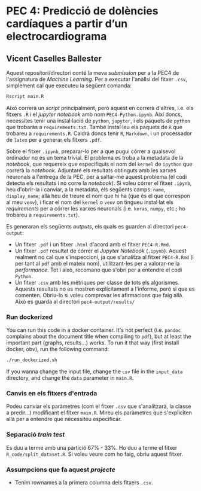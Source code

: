# PEC 4: Predicció de dolències cardíaques a partir d’un electrocardiograma
## Vicent Caselles Ballester

Aquest repositori/directori conté la meva *submission* per a la PEC4 de l'assignatura de *Machine Learning*. Per a executar l'anàlisi del fitxer `.csv`, simplement cal que executeu la següent comanda:

```bash
Rscript main.R
```

Això correrà un *script* principalment, però aquest en correrà d'altres, i.e. els fitxers `.R` i el *jupyter notebook* amb nom `PEC4-Python.ipynb`. Així doncs, necessites tenir una instal·lació de `python`, `jupyter`, i els paquets de `python` que trobaràs a `requirements.txt`. També instal·leu els paquets de `R` que trobareu a `requirements.R`. Caldrà doncs tenir `R`, `Markdown`, i un processador de `latex` per a generar els fitxers `.pdf`.

Sobre el fitxer `.ipynb`, preparar-lo per a que pugui córrer a qualsevol ordinador no és un tema trivial. El problema es troba a la metadata de la *notebook*, que requereix que especifiquis el nom del `kernel` de `ipython` que correrà la *notebook*. Adjuntaré els resultats obtinguts amb les xarxes neuronals a l'entrega de la PEC, per a saltar-me aquest problema (el codi detecta els resultats i no corre la *notebook*). Si voleu córrer el fitxer `.ipynb`, heu d'obrir-la i canviar, a la metadata, els següents camps: `name`, `display_name`; allà heu de treure el nom que hi ha (que és el que correspon al meu `venv`), i ficar el nom del `kernel` o `venv` on tingueu instal·lat els *requirements* per a córrer les xarxes neuronals (i.e. `keras`, `numpy`, etc.; ho trobareu a `requirements.txt`).

Es generaran els següents *outputs*, els quals es guarden al directori `pec4-output`:

* Un fitxer `.pdf` i un fitxer `.html` d'acord amb el fitxer `PEC4-R.Rmd`.
* Un fitxer `.pdf` resultat de córrer el *Jupyter Notebook* (`.ipynb`). Aquest realment no cal que s'inspeccioni, ja que s'analitza al fitxer `PEC4-R.Rmd` (i per tant al `pdf` amb el mateix nom), utilitzant-les per a valorar-ne la *performance*. Tot i això, recomano que s'obri per a entendre el codi `Python`.
* Un fitxer `.csv` amb les mètriques per classe de tots els algorismes. Aquests resultats no es mostren explícitament a l'informe, però si que es comenten. Obriu-lo si voleu comprovar les afirmacions que faig allà. Això es guarda al directori `pec4-output/results/`

### Run dockerized

You can run this code in a docker container. It's not perfect (i.e. `pandoc` complains about the document title when compiling to `pdf`), but at least the important part (graphs, results...) works. To run it that way (first install docker, obv), run the following command:

```bash
./run_dockerized.sh
```

If you wanna change the input file, change the `csv` file in the `input_data` directory, and change the `data` parameter in `main.R`.

### Canvis en els fitxers d'entrada

Podeu canviar els paràmetres (com el fitxer `.csv` que s'analitzarà, la classe a predir...) modificant el fitxer `main.R`. Mireu els paràmetres que s'expliciten allà per a entendre que necessiteu especificar.

### Separació *train test*

Es duu a terme amb una partició 67% - 33%. Ho duu a terme el fitxer `R_code/split_dataset.R`. Si voleu veure com ho faig, obriu aquest fitxer.

### Assumpcions que fa aquest *projecte*

* Tenim rownames a la primera columna dels fitxers `.csv`.